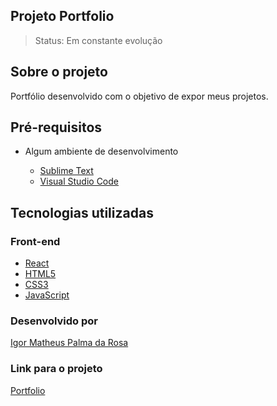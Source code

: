 ## Projeto Portfolio

> Status: Em constante evolução

## Sobre o projeto

Portfólio desenvolvido com o objetivo de expor meus projetos.

## Pré-requisitos

- Algum ambiente de desenvolvimento

  - [Sublime Text](https://www.sublimetext.com/)
  - [Visual Studio Code](https://code.visualstudio.com/)

## Tecnologias utilizadas

### Front-end
 - [React](https://react.dev/learn/)
 - [HTML5](https://devdocs.io/html/)
 - [CSS3](https://devdocs.io/css/)
 - [JavaScript](https://devdocs.io/javascript)

### Desenvolvido por

[Igor Matheus Palma da Rosa](https://github.com/mattigor/)

### Link para o projeto
[Portfolio](https://portfolio-wine-five-40.vercel.app/)
